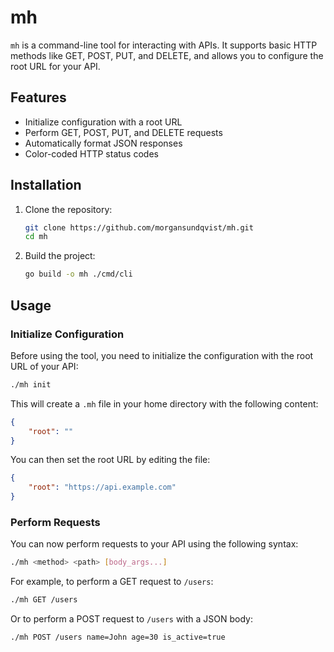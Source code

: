 # mh

`mh` is a command-line tool for interacting with APIs. It supports basic HTTP methods like GET, POST, PUT, and DELETE, and allows you to configure the root URL for your API.

## Features

- Initialize configuration with a root URL
- Perform GET, POST, PUT, and DELETE requests
- Automatically format JSON responses
- Color-coded HTTP status codes

## Installation

1. Clone the repository:
    ```sh
    git clone https://github.com/morgansundqvist/mh.git
    cd mh
    ```

2. Build the project:
    ```sh
    go build -o mh ./cmd/cli
    ```

## Usage

### Initialize Configuration

Before using the tool, you need to initialize the configuration with the root URL of your API:

```sh
./mh init
```

This will create a `.mh` file in your home directory with the following content:

```json
{
    "root": ""
}
```

You can then set the root URL by editing the file:

```json
{
    "root": "https://api.example.com"
}
```

### Perform Requests

You can now perform requests to your API using the following syntax:

```sh
./mh <method> <path> [body_args...]
```

For example, to perform a GET request to `/users`:

```sh
./mh GET /users
```

Or to perform a POST request to `/users` with a JSON body:

```sh
./mh POST /users name=John age=30 is_active=true
```

